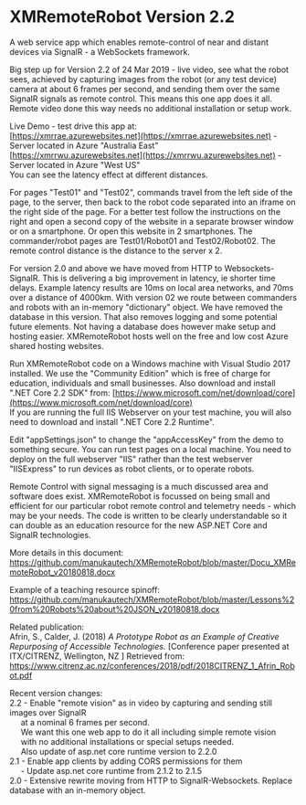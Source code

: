 # XMRemoteRobot Version 2.2
A web service app which enables remote-control of near and distant devices via SignalR - a WebSockets framework.

Big step up for Version 2.2 of 24 Mar 2019 - live video, see what the robot sees, achieved by capturing images from the robot (or any test device) camera at about 6 frames per second, and sending them over the same SignalR signals as remote control. This means this one app does it all. Remote video done this way needs no additional installation or setup work.
  
Live Demo - test drive this app at:   
[https://xmrrae.azurewebsites.net](https://xmrrae.azurewebsites.net) - Server located in Azure "Australia East"  
[https://xmrrwu.azurewebsites.net](https://xmrrwu.azurewebsites.net) - Server located in Azure "West US"   
You can see the latency effect at different distances.  
  
For pages "Test01" and "Test02", commands travel from the left side of the page, to the server, then back to the robot code separated into an iframe on the right side of the page. For a better test follow the instructions on the right and open a second copy of the website in a separate browser window or on a smartphone. Or open this website in 2 smartphones. The commander/robot pages are Test01/Robot01 and Test02/Robot02. The remote control distance is the distance to the server x 2.

For version 2.0 and above we have moved from HTTP to Websockets-SignalR. This is delivering a big improvement in latency, ie shorter time delays. Example latency results are 10ms on local area networks, and 70ms over a distance of 4000km. With version 02 we route between commanders and robots with an in-memory "dictionary" object. We have removed the database in this version. That also removes logging and some potential future elements. Not having a database does however make setup and hosting easier. XMRemoteRobot hosts well on the free and low cost Azure shared hosting websites.

Run XMRemoteRobot code on a Windows machine with Visual Studio 2017 installed. We use the "Community Edition" which is free of charge for education, individuals and small businesses. Also download and install ".NET Core 2.2 SDK" from:
[https://www.microsoft.com/net/download/core](https://www.microsoft.com/net/download/core)  
If you are running the full IIS Webserver on your test machine, you will also need to download and install ".NET Core 2.2 Runtime".  

Edit "appSettings.json" to change the "appAccessKey" from the demo to something secure. You can run test pages on a local machine. You need to deploy on the full webserver "IIS" rather than the test webserver "IISExpress" to run devices as robot clients, or to operate robots.

Remote Control with signal messaging is a much discussed area and software does exist. XMRemoteRobot is focussed on being small and efficient for our particular robot remote control and telemetry needs - which may be your needs. The code is written to be clearly understandable so it can double as an education resource for the new ASP.NET Core and SignalR technologies. 

More details in this document: https://github.com/manukautech/XMRemoteRobot/blob/master/Docu_XMRemoteRobot_v20180818.docx  

Example of a teaching resource spinoff: https://github.com/manukautech/XMRemoteRobot/blob/master/Lessons%20from%20Robots%20about%20JSON_v20180818.docx  
  
Related publication:  
Afrin, S., Calder, J. (2018) *A Prototype Robot as an Example of Creative Repurposing of Accessible Technologies.* \[Conference paper presented at ITX/CITRENZ, Wellington, NZ \] Retrieved from:  
https://www.citrenz.ac.nz/conferences/2018/pdf/2018CITRENZ_1_Afrin_Robot.pdf

 
Recent version changes:  
2.2  - Enable "remote vision" as in video by capturing and sending still images over SignalR  
&nbsp;&nbsp;&nbsp;&nbsp;  at a nominal 6 frames per second.  
&nbsp;&nbsp;&nbsp;&nbsp;  We want this one web app to do it all including simple remote vision   
&nbsp;&nbsp;&nbsp;&nbsp;  with no additional installations or special setups needed.  
&nbsp;&nbsp;&nbsp;&nbsp;  Also update of asp.net core runtime version to 2.2.0   
2.1  - Enable app clients by adding CORS permissions for them  
&nbsp;&nbsp;&nbsp;&nbsp;  - Update asp.net core runtime from 2.1.2 to 2.1.5  
2.0   - Extensive rewrite moving from HTTP to SignalR-Websockets. Replace database with an in-memory object. 
